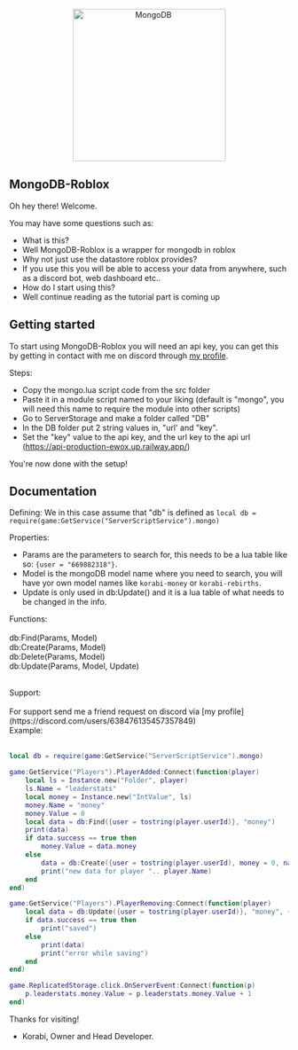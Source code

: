 <p align="center">
<img src="https://infinapps.com/wp-content/uploads/2018/10/mongodb-logo.png" alt="MongoDB" width="275" height="275" />
</p>

## MongoDB-Roblox
Oh hey there! Welcome.

You may have some questions such as: 

* What is this?
* Well MongoDB-Roblox is a wrapper for mongodb in roblox
* Why not just use the datastore roblox provides?
* If you use this you will be able to access your data from anywhere, such as a discord bot, web dashboard etc..
* How do I start using this?
* Well continue reading as the tutorial part is coming up

## Getting started
To start using MongoDB-Roblox you will need an api key, you can get this by getting in contact with me on discord through [my profile](https://discord.com/users/638476135457357849).

Steps: 

* Copy the mongo.lua script code from the src folder
* Paste it in a module script named to your liking (default is "mongo", you will need this name to require the module into other scripts)
* Go to ServerStorage and make a folder called "DB"
* In the DB folder put 2 string values in, "url' and "key".
* Set the "key" value to the api key, and the url key to the api url (https://api-production-ewox.up.railway.app/)

You're now done with the setup!

## Documentation 
Defining: 
We in this case assume that "db" is defined as `local db = require(game:GetService("ServerScriptService").mongo)`

Properties: 
* Params are the parameters to search for, this needs to be a lua table like so: `{user = "669882318"}`.
* Model is the mongoDB model name where you need to search, you will have yor own model names like `korabi-money` or `korabi-rebirths`. 
* Update is only used in db:Update() and it is a lua table of what needs to be changed in the info.

Functions: <br>
<br>
db:Find(Params, Model)<br>
db:Create(Params, Model)<br>
db:Delete(Params, Model)<br>
db:Update(Params, Model, Update)<br>

<br>
Support: <br>
<br>
For support send me a friend request on discord via [my profile](https://discord.com/users/638476135457357849)
<br>
Example: <br>
<br>

```lua
local db = require(game:GetService("ServerScriptService").mongo)

game:GetService("Players").PlayerAdded:Connect(function(player)
	local ls = Instance.new("Folder", player)
	ls.Name = "leaderstats"
	local money = Instance.new("IntValue", ls)
	money.Name = "money"
	money.Value = 0
	local data = db:Find({user = tostring(player.userId)}, "money")
	print(data)
	if data.success == true then
		money.Value = data.money
	else
		data = db:Create({user = tostring(player.userId), money = 0, name = player.Name}, "money")
		print("new data for player ".. player.Name)
	end
end)

game:GetService("Players").PlayerRemoving:Connect(function(player)
	local data = db:Update({user = tostring(player.userId)}, "money", {money = player.leaderstats.money.Value, name = string.lower(player.Name)})
	if data.success == true then
		print("saved")
	else
		print(data)
		print("error while saving")
	end
end)

game.ReplicatedStorage.click.OnServerEvent:Connect(function(p)
	p.leaderstats.money.Value = p.leaderstats.money.Value + 1
end)
```
Thanks for visiting!

- Korabi, Owner and Head Developer.